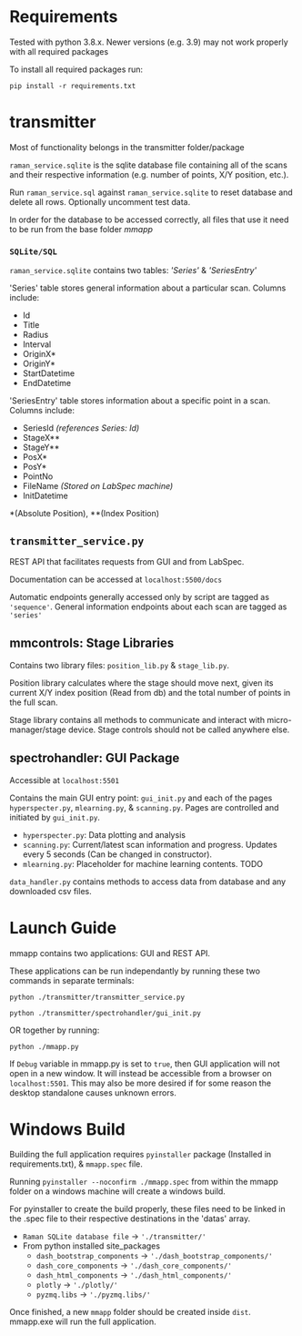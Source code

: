 # Requirements
Tested with python 3.8.x. Newer versions (e.g. 3.9) may not work properly with all required packages

To install all required packages run:

`pip install -r requirements.txt`

# transmitter
Most of functionality belongs in the transmitter folder/package

`raman_service.sqlite` is the sqlite database file containing all of the scans and their respective information (e.g. number of points, X/Y position, etc.).

Run `raman_service.sql` against `raman_service.sqlite` to reset database and delete all rows. Optionally uncomment test data.

In order for the database to be accessed correctly, all files that use it need to be run from the base folder *mmapp*

### **`SQLite/SQL`**
`raman_service.sqlite` contains two tables: *'Series'* & *'SeriesEntry'*

'Series' table stores general information about a particular scan. Columns include:
* Id
* Title
* Radius
* Interval
* OriginX*
* OriginY*
* StartDatetime
* EndDatetime

'SeriesEntry' table stores information about a specific point in a scan. Columns include:
* SeriesId *(references Series: Id)*
* StageX**
* StageY**
* PosX*
* PosY*
* PointNo
* FileName *(Stored on LabSpec machine)*
* InitDatetime

*(Absolute Position),
**(Index Position)

## **`transmitter_service.py`**
REST API that facilitates requests from GUI and from LabSpec.

Documentation can be accessed at `localhost:5500/docs`

Automatic endpoints generally accessed only by script are tagged as `'sequence'`.
General information endpoints about each scan are tagged as `'series'`

## **mmcontrols**: Stage Libraries
Contains two library files: `position_lib.py` & `stage_lib.py`.

Position library calculates where the stage should move next, given its current X/Y index position (Read from db) and the total number of points in the full scan.

Stage library contains all methods to communicate and interact with micro-manager/stage device. Stage controls should not be called anywhere else.

## **spectrohandler**: GUI Package
Accessible at `localhost:5501`

Contains the main GUI entry point: `gui_init.py` and each of the pages `hyperspecter.py`, `mlearning.py`, & `scanning.py`. Pages are controlled and initiated by `gui_init.py`.

* `hyperspecter.py`: Data plotting and analysis
* `scanning.py`: Current/latest scan information and progress. Updates every 5 seconds (Can be changed in constructor).
* `mlearning.py`: Placeholder for machine learning contents. TODO

`data_handler.py` contains methods to access data from database and any downloaded csv files.

# Launch Guide
mmapp contains two applications: GUI and REST API. 

These applications can be run independantly by running these two commands in separate terminals:

`python ./transmitter/transmitter_service.py`

`python ./transmitter/spectrohandler/gui_init.py`

OR together by running:

`python ./mmapp.py`

If `Debug` variable in mmapp.py is set to `true`, then GUI application will not open in a new window. It will instead be accessible from a browser on `localhost:5501`. This may also be more desired if for some reason the desktop standalone causes unknown errors.

# Windows Build
Building the full application requires `pyinstaller` package (Installed in requirements.txt), & `mmapp.spec` file.

Running `pyinstaller --noconfirm ./mmapp.spec` from within the mmapp folder on a windows machine will create a windows build.

For pyinstaller to create the build properly, these files need to be linked in the .spec file to their respective destinations in the 'datas' array.
* `Raman SQLite database file` -> `'./transmitter/'`
* From python installed site_packages
    * `dash_bootstrap_components` -> `'./dash_bootstrap_components/'`
    * `dash_core_components` -> `'./dash_core_components/'`
    * `dash_html_components` -> `'./dash_html_components/'`
    * `plotly` -> `'./plotly/'`
    * `pyzmq.libs` -> `'./pyzmq.libs/'`

Once finished, a new `mmapp` folder should be created inside `dist`. mmapp.exe will run the full application.
